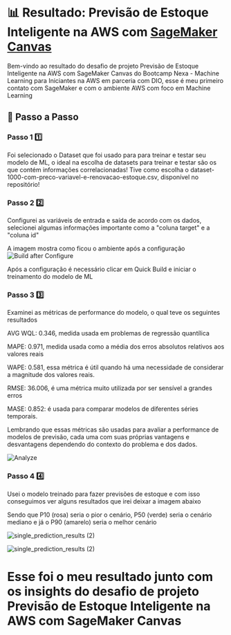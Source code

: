 # 📊 Resultado: Previsão de Estoque Inteligente na AWS com [SageMaker Canvas](https://aws.amazon.com/pt/sagemaker/canvas/)

Bem-vindo ao resultado do desafio de projeto Previsão de Estoque Inteligente na AWS com SageMaker Canvas do Bootcamp Nexa - Machine Learning para Iniciantes na AWS em parceria com DIO, esse é meu primeiro contato com SageMaker e com o ambiente AWS com foco em Machine Learning

## 🚀 Passo a Passo

### Passo 1 1️⃣

Foi selecionado o Dataset que foi usado para para treinar e testar seu modelo de ML, o ideal na escolha de datasets para treinar e testar são os que contém informações correlacionadas!
Tive como escolha o dataset-1000-com-preco-variavel-e-renovacao-estoque.csv, disponível no repositório!

### Passo 2 2️⃣

Configurei as variáveis de entrada e saída de acordo com os dados, selecionei algumas informações importante como a "coluna target" e a "coluna id"

A imagem mostra como ficou o ambiente após a configuração
![Build after Configure](https://github.com/diegocgribeiro/lab-aws-sagemaker-canvas-estoque/assets/172605729/b9545448-09fc-4cf1-87df-4bb9f2cacd25)

Após a configuração é necessário clicar em Quick Build e iniciar o treinamento do modelo de ML

### Passo 3 3️⃣

Examinei as métricas de performance do modelo, o qual teve os seguintes resultados

AVG WQL: 0.346, medida usada em problemas de regressão quantílica

MAPE: 0.971, medida usada como a média dos erros absolutos relativos aos valores reais

WAPE: 0.581, essa métrica é útil quando há uma necessidade de considerar a magnitude dos valores reais.

RMSE: 36.006, é uma métrica muito utilizada por ser sensível a grandes erros

MASE: 0.852: é usada para comparar modelos de diferentes séries temporais.

Lembrando que essas métricas são usadas para avaliar a performance de modelos de previsão, cada uma com suas próprias vantagens e desvantagens dependendo do contexto do problema e dos dados.

![Analyze](https://github.com/diegocgribeiro/lab-aws-sagemaker-canvas-estoque/assets/172605729/23c8783a-0d56-49ae-8b58-a021a851d7be)

### Passo 4 4️⃣

Usei o modelo treinado para fazer previsões de estoque e com isso conseguimos ver alguns resultados que irei deixar a imagem abaixo

Sendo que P10 (rosa) seria o pior o cenário, P50 (verde) seria o cenário mediano e já o P90 (amarelo) seria o melhor cenário

![single_prediction_results (2)](https://github.com/diegocgribeiro/lab-aws-sagemaker-canvas-estoque/assets/172605729/57c3280a-009c-43c3-b0a0-30506bfdf55a)

![single_prediction_results (2)](https://github.com/diegocgribeiro/lab-aws-sagemaker-canvas-estoque/assets/172605729/666e8331-086a-440b-b795-db6d1c16dcf8)

# Esse foi o meu resultado junto com os insights do desafio de projeto Previsão de Estoque Inteligente na AWS com SageMaker Canvas
